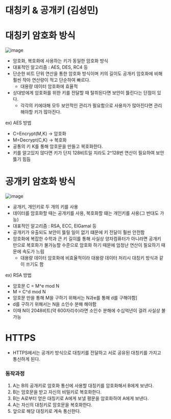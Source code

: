 # 대칭키 & 공개키 (김성민)

# 대칭키 암호화 방식

![image](https://github.com/user-attachments/assets/80f1beb0-9cdf-43c9-9219-ecb65f1859d6)


- 암호화, 복호화에 사용하는 키가 동일한 암호화 방식
- 대표적인 알고리즘 : AES, DES, RC4 등
- 단순한 비트 단위 연산을 통한 암호화 방식이며 키의 길이도 공개키 암호화에 비해 훨씬 작아 연산량이 적고 단순하여 빠르다.
    - 대용량 데이터 암호화에 효율적
- 상대방에게 암호화를 위한 키를 전달할 때 탈취된다면 보안이 뜷린다는 단점이 있다.
    - 각각의 키에대해 모두 보안적인 관리가 필요함으로 사용자가 많아진다면 관리해야할 키가 많아진다.

ex) AES 방법

- C=Encrypt(M,K) → 암호화
- M=Decrypt(C,K) → 복호화
- 공통의 키 K를 통해 암호문을 만들고 복호화한다.
- 키를 알고있지 않다면 키가 단지 128비트일 지라도 2^128번 연산이 필요하여 보안 뜷기 힘듬

# 공개키 암호화 방식

![image](https://github.com/user-attachments/assets/8b5e8b9a-48e4-4c1e-b5de-d124e6b9de28)


- 공개키, 개인키로 두 개의 키를 사용
- 데이터를 암호화할 때는 공개키를 사용, 복호화할 떄는 개인키를 사용(그 반대도 가능)
- 대표적인 알고리즘 : RSA, ECC, ElGamal 등
- 공개키가 유출되도 보안이 뜷릴 일이 없기 떄문에 키 전달이 훨씬 안전함
- 암호화에 복잡한 수학과 큰 키 길이를 통해 사실상 양자컴퓨터가 아니라면 공개키 만으로 복호화가 불가능할 수준으로 암호화 하기 때문에 엄청난 연산이 필요하기 때문에 속도가 느림
    - 대용량 데이터 암호화에 비효율적이라 대용량 데이터 처리시 대칭키 방식과 같이 쓰기도 함

ex) RSA 방법

- 암호문 C = M^e mod N
- M = C^d mod N
- 암호문 만을 통해 M을 구하기 위해서는 N과e를 통해 d를 구해야함]
- d를 구하기 위해서는 N을 소인수 분해 해야함
- 이때 N이 2048비트(약 600자리수)라면 소인수 분해에 수십억년이 걸려 사실상 불가능

# HTTPS

- HTTPS에서는 공개키 방식으로 대칭키를 전달하고 서로 공유된 대칭키를 가지고 통신하게 된다.

### 동작과정

1. A는 B의 공개키로 암호화 통신에 사용할 대칭키를 암호화해서 B에게 보낸다.
2. B는 암호문을 받고 자신의 비밀키로 복호화한다.
3. B는 A로부터 얻은 대칭키로 A에게 보낼 평문을 암호화하여 A에게 보낸다.
4. A는 자신의 대칭키로 암호문을 복호화한다.
5. 앞으로 해당 대칭키로 계속 통신한다.
